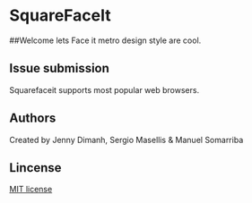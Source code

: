 
SquareFaceIt
============

##Welcome lets Face it metro design style are cool.

## Issue submission
Squarefaceit supports most popular web browsers.

Authors
-------
Created by Jenny Dimanh, Sergio Masellis & Manuel Somarriba

Lincense
--------
[MIT license](http://www.opensource.org/licenses/mit-license.php)